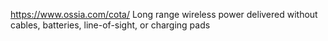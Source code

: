 https://www.ossia.com/cota/
Long range wireless power delivered without cables, batteries, line-of-sight, or charging pads
